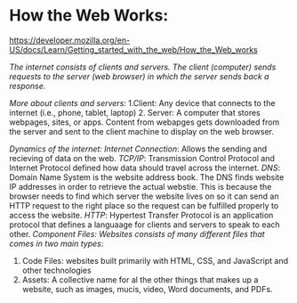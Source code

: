 # How the Web Works: 

https://developer.mozilla.org/en-US/docs/Learn/Getting_started_with_the_web/How_the_Web_works
  
_The internet consists of clients and servers. The client (computer) sends requests to the server (web browser) in which the server sends back a response._  

_More about clients and servers:_
1.Client: Any device that connects to the internet (i.e., phone, tablet, laptop)
2. Server: A computer that stores webpages, sites, or apps. Content from webapges gets downloaded from the server and sent to the client machine to display on the web browser.

_Dynamics of the internet:_
_Internet Connection_: Allows the sending and recieving of data on the web.
_TCP/IP_: Transmission Control Protocol and Internet Protocol defined how data should travel across the internet.
_DNS_: Domain Name System is the website address book. The DNS finds website IP addresses in order to retrieve the actual webstie. This is because the browser needs to find which server the website lives on so it can send an HTTP request to the right place so the request can be fulfilled properly to access the website.
_HTTP_: Hypertest Transfer Protocol is an application protocol that defines a languaage for clients and servers to speak to each other.
_Component Files: Websites consists of many different files that comes in two main types_:

1. Code Files: websites built primarily with HTML, CSS, and JavaScript and other technologies
2. Assets: A collective name for al the other things that makes up a website, such as images, mucis, video, Word documents, and PDFs.  
  
